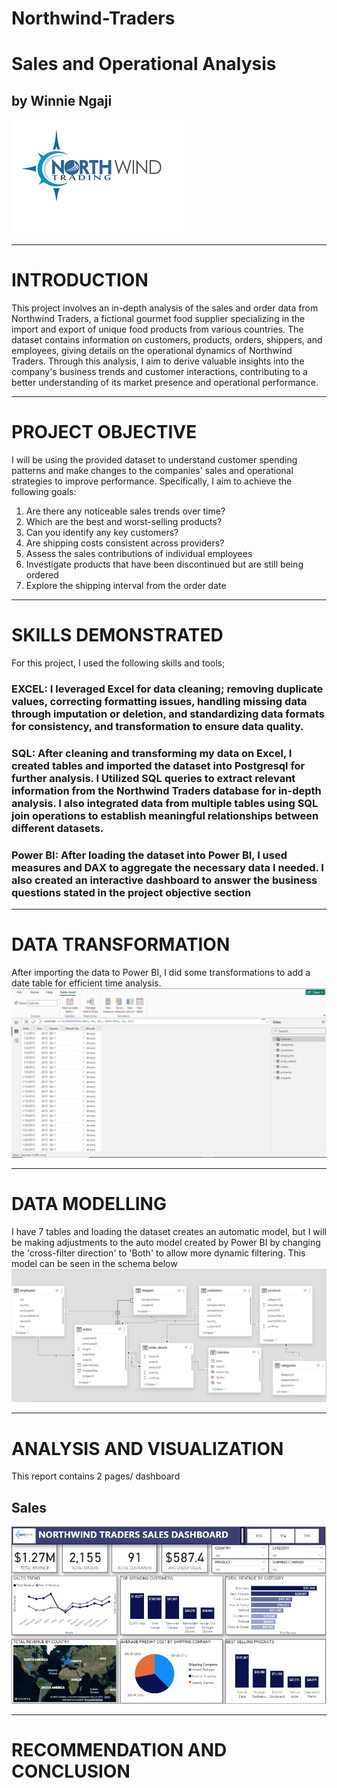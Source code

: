 # Northwind-Traders
# Sales and Operational Analysis
## by Winnie Ngaji
![](images/NW_Logo.png)  
___
# INTRODUCTION
This project involves an in-depth analysis of the sales and order data from Northwind Traders, a fictional gourmet food supplier specializing in the import and export of unique food products from various countries. The dataset contains information on customers, products, orders, shippers, and employees, giving details on the operational dynamics of Northwind Traders. Through this analysis, I aim to derive valuable insights into the company's business trends and customer interactions, contributing to a better understanding of its market presence and operational performance.
___
# PROJECT OBJECTIVE
I will be using the provided dataset to understand customer spending patterns and make changes to the companies' sales and operational strategies to improve performance. Specifically, I aim to achieve the following goals:

1. Are there any noticeable sales trends over time?
2. Which are the best and worst-selling products?
3. Can you identify any key customers?
4. Are shipping costs consistent across providers?
5. Assess the sales contributions of individual employees
6. Investigate products that have been discontinued but are still being ordered
7. Explore the shipping interval from the order date
___
# SKILLS DEMONSTRATED
For this project, I used the following skills and tools;
  ### EXCEL: I leveraged Excel for data cleaning; removing duplicate values, correcting formatting issues, handling missing data through imputation or deletion, and standardizing data formats for consistency, and transformation to ensure data quality.
  
  ### SQL: After cleaning and transforming my data on Excel, I created tables and imported the dataset into Postgresql for further analysis. I Utilized SQL queries to extract relevant information from the Northwind Traders database for in-depth analysis. I also integrated data from multiple tables using SQL join operations to establish meaningful relationships between different datasets.
  
  ### Power BI: After loading the dataset into Power BI, I used measures and DAX to aggregate the necessary data I needed. I also created an interactive dashboard to answer the business questions stated in the project objective section
___
# DATA TRANSFORMATION
After importing the data to Power BI, I did some transformations to add a date table for efficient time analysis. 
![](images/Calendar_table.PNG)   

___
# DATA MODELLING
I have 7 tables and loading the dataset creates an automatic model, but I will be making adjustments to the auto model created by Power BI by changing the 'cross-filter direction' to 'Both' to allow more dynamic filtering. This model can be seen in the schema below
![](images/Data_Model.PNG)   

___

# ANALYSIS AND VISUALIZATION
This report contains 2 pages/ dashboard
## Sales
![](images/Northwind_sales_analysis_dashboard.PNG)   

___
# RECOMMENDATION AND CONCLUSION
